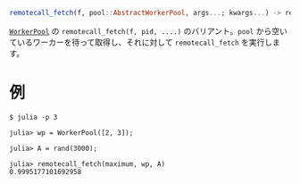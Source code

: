 ```julia
remotecall_fetch(f, pool::AbstractWorkerPool, args...; kwargs...) -> result
```

[`WorkerPool`](@ref) の `remotecall_fetch(f, pid, ....)` のバリアント。`pool` から空いているワーカーを待って取得し、それに対して `remotecall_fetch` を実行します。

# 例

```julia-repl
$ julia -p 3

julia> wp = WorkerPool([2, 3]);

julia> A = rand(3000);

julia> remotecall_fetch(maximum, wp, A)
0.9995177101692958
```
